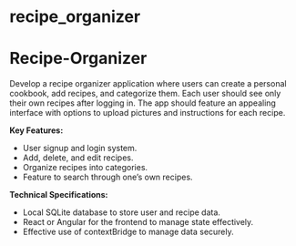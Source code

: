 # recipe_organizer
# Recipe-Organizer
Develop a recipe organizer application where users can create a personal cookbook, add recipes, and categorize them. Each user should see only their own recipes after logging in. The app should feature an appealing interface with options to upload pictures and instructions for each recipe.

**Key Features:**

- User signup and login system.
- Add, delete, and edit recipes.
- Organize recipes into categories.
- Feature to search through one’s own recipes.

**Technical Specifications:**

- Local SQLite database to store user and recipe data.
- React or Angular for the frontend to manage state effectively.
- Effective use of contextBridge to manage data securely.
